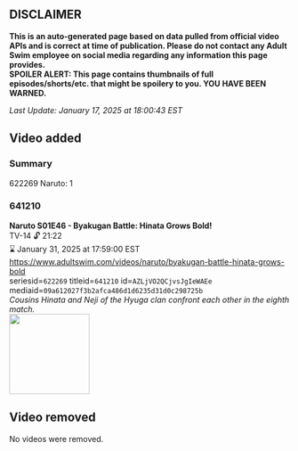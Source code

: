 ## DISCLAIMER
**This is an auto-generated page based on data pulled from official video APIs and is correct at time of publication. Please do not contact any Adult Swim employee on social media regarding any information this page provides.**  
**SPOILER ALERT: This page contains thumbnails of full episodes/shorts/etc. that might be spoilery to you. YOU HAVE BEEN WARNED.**  

_Last Update: January 17, 2025 at 18:00:43 EST_
## Video added
### Summary
622269 Naruto: 1  
### 641210
**Naruto S01E46 - Byakugan Battle: Hinata Grows Bold!**  
TV-14 🔓 21:22  
⌛ January 31, 2025 at 17:59:00 EST  
https://www.adultswim.com/videos/naruto/byakugan-battle-hinata-grows-bold  
seriesid=`622269` titleid=`641210` id=`AZLjVO2QCjvsJgIeWAEe` mediaid=`09a612027f3b2afca486d1d6235d31d0c298725b`  
_Cousins Hinata and Neji of the Hyuga clan confront each other in the eighth match._  
<a href="https://media.cdn.adultswim.com/uploads/20241108/thumbnails/2_241181719352-NarutoClassic-Ep046-1920x1080.jpg"><img src="https://media.cdn.adultswim.com/uploads/20241108/thumbnails/2_241181719352-NarutoClassic-Ep046-1920x1080.jpg" height="144px" /></a>
## Video removed
No videos were removed.  
